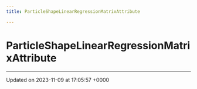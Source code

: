 ```yaml
---
title: ParticleShapeLinearRegressionMatrixAttribute

---
```


# ParticleShapeLinearRegressionMatrixAttribute





-------------------------------

Updated on 2023-11-09 at 17:05:57 +0000